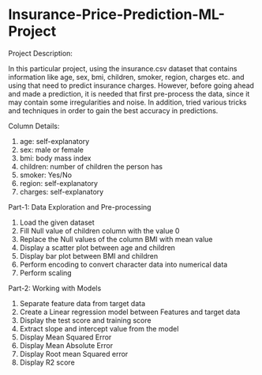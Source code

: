 # Insurance-Price-Prediction-ML-Project
Project Description:

In this particular project, using the insurance.csv dataset that contains information like age, sex, bmi, children, smoker, region, charges etc. and using that need to predict insurance charges. 
However, before going ahead and made a prediction, it is needed that first pre-process the data, since it may contain some irregularities and noise. 
In addition, tried various tricks and techniques in order to gain the best accuracy in predictions.

Column Details:

1. age: self-explanatory
2. sex: male or female 
3. bmi: body mass index 
4. children: number of children the person has 
5. smoker: Yes/No 
6. region: self-explanatory
7. charges: self-explanatory

Part-1: Data Exploration and Pre-processing

1) Load the given dataset 
2) Fill Null value of children column with the value 0 
3) Replace the Null values of the column BMI with mean value 
4) Display a scatter plot between age and children
5) Display bar plot between BMI and children 
6) Perform encoding to convert character data into numerical data 
7) Perform scaling

Part-2: Working with Models

1) Separate feature data from target data 
2) Create a Linear regression model between Features and target data
3) Display the test score and training score
4) Extract slope and intercept value from the model 
5) Display Mean Squared Error 
6) Display Mean Absolute Error 
7) Display Root mean Squared error 
8) Display R2 score
